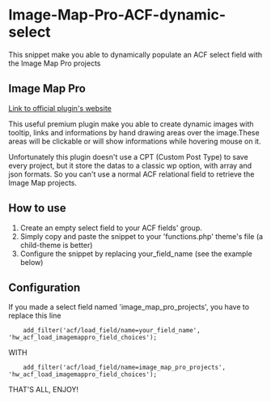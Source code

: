 # Image-Map-Pro-ACF-dynamic-select
This snippet make you able to dynamically populate an ACF select field with the Image Map Pro projects

## Image Map Pro
[Link to official plugin's website](https://imagemappro.com/)

This useful premium plugin make you able to create dynamic images with tooltip, links and informations by hand drawing areas over the image.These areas will be clickable or will show informations while hovering mouse on it.

Unfortunately this plugin doesn't use a CPT (Custom Post Type) to save every project, but it store the datas to a classic wp option, with array and json formats. So you can't use a normal ACF relational field to retrieve the Image Map projects.

## How to use
1. Create an empty select field to your ACF fields' group.
2. Simply copy and paste the snippet to your 'functions.php' theme's file (a child-theme is better)
3. Configure the snippet by replacing your_field_name (see the example below)

## Configuration
If you made a select field named 'image_map_pro_projects', you have to replace this line

        add_filter('acf/load_field/name=your_field_name', 'hw_acf_load_imagemappro_field_choices');
        
WITH

        add_filter('acf/load_field/name=image_map_pro_projects', 'hw_acf_load_imagemappro_field_choices');
        
THAT'S ALL, ENJOY!
